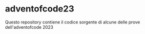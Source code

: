 # adventofcode23
Questo repository contiene il codice sorgente di alcune delle prove dell'adventofcode 2023
